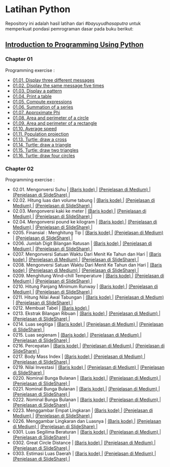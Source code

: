 <h1> Latihan Python </h1>
<p>
    Repository ini adalah hasil latihan dari <em>#bayuyudhasaputra</em> untuk memperkuat pondasi pemrograman dasar pada buku berikut:
</p>
<div>
    <h2> <a href="https://media.pearsoncmg.com/bc/abp/cs-resources/products/product.html#product,isbn=0133050556"> Introduction to Programming Using Python </a> </h2>
    <h3> Chapter 01 </h3>
    <p> Programming exercise : </p>
    <ul>
        <li> 
            <a href="https://github.com/bayuYudhaSaputra/Python/blob/main/Python_Liang/0101-displayThreeDifferentMessage.py"> 01.01. Display three different messages</a> 
        </li>
        <li>
            <a href="https://github.com/bayuYudhaSaputra/Python/blob/main/Python_Liang/0102-displayTheSameMessageFiveTimes.py"> 01.02. Display the same message five times </a>
        </li>
        <li>
            <a href="https://github.com/bayuYudhaSaputra/Python/blob/main/Python_Liang/0103-displayPattern.py"> 01.03. Display a pattern </a>
        </li>
        <li>
            <a href="https://github.com/bayuYudhaSaputra/Python/blob/main/Python_Liang/0104-printTable.py"> 01.04. Print a table </a>
        </li>
        <li>
            <a href="https://github.com/bayuYudhaSaputra/Python/blob/main/Python_Liang/0105-computeExpressions.py"> 01.05. Compute expressions </a>
        </li>
        <li>
            <a href="https://github.com/bayuYudhaSaputra/Python/blob/main/Python_Liang/0106-SummationOfSeries.py"> 01.06. Summation of a series </a>
        </li>
        <li>
            <a href="https://github.com/bayuYudhaSaputra/Python/blob/main/Python_Liang/0107-approximatePhi.py"> 01.07. Approximate Phi </a>
        </li>
        <li>
            <a href="https://github.com/bayuYudhaSaputra/Python/blob/main/Python_Liang/0108-areaPerimeterCircle.py"> 01.08. Area and perimeter of a circle </a>
        </li>
        <li>
            <a href="https://github.com/bayuYudhaSaputra/Python/blob/main/Python_Liang/0109-areaAndPerimeterRectangle.py"> 01.09. Area and perimeter of a rectangle </a>
        </li>
        <li>
            <a href="https://github.com/bayuYudhaSaputra/Python/blob/main/Python_Liang/0110-averageSpeed.py"> 01.10. Average speed </a>
        </li>
        <li>
            <a href="https://github.com/bayuYudhaSaputra/Python/blob/main/Python_Liang/0111-populationProjection.py"> 01.11. Population projection </a>
        </li>
        <li>
            <a href="https://github.com/bayuYudhaSaputra/Python/blob/main/Python_Liang/0113-drawCross.py"> 01.13. Turtle: draw a cross </a>
        </li>
        <li>
            <a href="https://github.com/bayuYudhaSaputra/Python/blob/main/Python_Liang/0114-drawTriangle.py"> 01.14. Turtle: draw a triangle </a>
        </li>
        <li>
            <a href="https://github.com/bayuYudhaSaputra/Python/blob/main/Python_Liang/0115-drawTwoTriangle.py"> 01.15. Turtle: draw two triangles </a>
        </li>
        <li>
            <a href="https://github.com/bayuYudhaSaputra/Python/blob/main/Python_Liang/0116-drawFourCircles.py"> 01.16. Turtle: draw four circles </a>
        </li>
    </ul>
    <h3> Chapter 02 </h3>
    <p> Programming exercise : </p>
    <ul>
        <li> 02.01. Mengonversi Suhu
            <span> | </span>
            <a href="https://github.com/bayuYudhaSaputra/Python/blob/main/Python_Liang/0201-convertCelsiusToFahrenheit.py"> (Baris kode) </a>
            <span> | </span>
            <a href="https://medium.com/@bayuyudhasaputraqed/02-01-konversi-celsius-ke-fahrenheit-reamur-dan-kelvin-328df08750b7"> (Penjelasan di Medium) </a>
            <span> | </span>
            <a href="https://www.slideshare.net/slideshow/02-01-konversi-suhu-menggunakan-bahasa-pemrograman-python/273258796"> (Penjelasan di SlideShare) </a>
             <span> | </span>
        </li>
        <li> 02.02. Hitung luas dan volume tabung
            <span> | </span>
            <a href="https://github.com/bayuYudhaSaputra/Python/blob/main/Python_Liang/0202-MenentukanVolLuasTabung.py"> (Baris kode) </a>
            <span> | </span>
            <a href="https://medium.com/@bayuyudhasaputraqed/02-02-menentukan-volume-dan-luas-tabung-ff956a276499"> (Penjelasan di Medium) </a>
            <span> | </span>
            <a href="https://www.slideshare.net/slideshow/menentukan-volume-dan-luas-tabung-menggunakan-python/273466290"> (Penjelasan di SlideShare) </a>
             <span> | </span>
        </li>
        <li> 02.03. Mengonversi kaki ke meter
            <span> | </span>
            <a href="https://github.com/bayuYudhaSaputra/Python/blob/main/Python_Liang/0203-KonversiKakiKeMeter.py"> (Baris kode) </a>
            <span> | </span>
            <a href="https://medium.com/@bayuyudhasaputraqed/02-03-mengonversi-satuan-kaki-ke-meter-ffc37e9a754b"> (Penjelasan di Medium) </a>
            <span> | </span>
            <a href="https://www.slideshare.net/slideshow/02-03-konversi-satuan-kaki-ke-meter-menggunakan-python/274778634"> (Penjelasan di SlideShare) </a>
             <span> | </span>
        </li>
        <li> 02.04. Mengonversi pound ke kilogram
            <span> | </span>
            <a href="https://github.com/bayuYudhaSaputra/Python/blob/main/Python_Liang/0204-KonversiPoundKeKilogram.py"> (Baris kode) </a>
            <span> | </span>
            <a href="https://medium.com/@bayuyudhasaputraqed/02-04-mengonversi-satuan-pound-ke-kilogram-7927d41edbbe"> (Penjelasan di Medium) </a>
            <span> | </span>
            <a href="https://www.slideshare.net/slideshow/02-04-konversi-pound-menjadi-kilogram-menggunakan-python/274781262"> (Penjelasan di SlideShare) </a>
             <span> | </span>
        </li>
        <li> 0205. Finansial : Menghitung Tip
            <span> | </span>
            <a href="https://github.com/bayuYudhaSaputra/Python/blob/main/Python_Liang/0205-HitungTip.py"> (Baris kode) </a>
            <span> | </span>
            <a href="https://medium.com/@bayuyudhasaputraqed/02-05-menghitung-tip-menggunakan-python-3ce520878f14"> (Penjelasan di Medium) </a>
            <span> | </span>
            <a href="https://www.slideshare.net/slideshow/02-05-menentukan-tip-menggunakan-bahasa-pemrograman-python/274851703"> (Penjelasan di SlideShare) </a>
             <span> | </span>
        </li>
        <li> 0206. Jumlah Digit Bilangan Ratusan
            <span> | </span>
            <a href="https://github.com/bayuYudhaSaputra/Python/blob/main/Python_Liang/0206-JumlahDigitInteger.py"> (Baris kode) </a>
            <span> | </span>
            <a href="https://medium.com/@bayuyudhasaputraqed/02-06-jumlah-digit-bilangan-ratusan-c0a4dc68060e"> (Penjelasan di Medium) </a>
            <span> | </span>
            <a href="https://www.slideshare.net/slideshow/02-06-jumlah-digit-integer-menggunakan-bahasa-pemrograman-python/274886045"> (Penjelasan di SlideShare) </a>
             <span> | </span>
        </li>
        <li> 0207. Mengonversi Satuan Waktu Dari Menit Ke Tahun dan Hari
            <span> | </span>
            <a href="https://github.com/bayuYudhaSaputra/Python/blob/main/Python_Liang/0207-konversiMenitKeTahunHari.py"> (Baris kode) </a>
            <span> | </span>
            <a href="https://medium.com/@bayuyudhasaputraqed/mengonversi-menit-ke-tahun-lebih-beberapa-hari-c65578df3eda"> (Penjelasan di Medium) </a>
            <span> | </span>
            <a href="https://www.slideshare.net/slideshow/02-07-mengonversi-satuan-menit-ke-tahun-dan-hari/275032227"> (Penjelasan di SlideShare) </a>
             <span> | </span>
        </li>
        <li> 0208. Mengonversi Satuan Waktu Dari Menit Ke Tahun dan Hari
            <span> | </span>
            <a href="https://github.com/bayuYudhaSaputra/Python/blob/main/Python_Liang/0208-hitungEnergi.py"> (Baris kode) </a>
            <span> | </span>
            <a href="https://medium.com/@bayuyudhasaputraqed/02-08-menghitung-jumlah-energi-8effc74ef39e"> (Penjelasan di Medium) </a>
            <span> | </span>
            <a href="https://www.slideshare.net/slideshow/02-08-menghitung-energi-yang-dibutuhkan-untuk-memanaskan-air-pdf/275064452"> (Penjelasan di SlideShare) </a>
             <span> | </span>
        </li>
        <li> 0209. Menghitung Wind-chill Temperature
            <span> | </span>
            <a href="https://github.com/bayuYudhaSaputra/Python/blob/main/Python_Liang/0209-windchill-temperature.py"> (Baris kode) </a>
            <span> | </span>
            <a href="https://medium.com/@bayuyudhasaputraqed/02-09-menghitung-wind-chill-temperature-ea4514dbfe2b"> (Penjelasan di Medium) </a>
            <span> | </span>
            <a href="https://www.slideshare.net/slideshow/02-09-menentukan-wind-chill-temperature-menggunakan-bahasa-pemrograman-python/275272552"> (Penjelasan di SlideShare) </a>
             <span> | </span>
        </li>
        <li> 0210. Hitung Panjang Minimum Runway
            <span> | </span>
            <a href="https://github.com/bayuYudhaSaputra/Python/blob/main/Python_Liang/0210-length-runway.py"> (Baris kode) </a>
            <span> | </span>
            <a href="https://medium.com/@bayuyudhasaputraqed/02-10-hitung-panjang-minimal-runway-b7d96de5c0e9"> (Penjelasan di Medium) </a>
            <span> | </span>
            <a href="https://www.slideshare.net/slideshow/02-10-hitung-panjang-minimal-runway-menggunakan-python/275348018"> (Penjelasan di SlideShare) </a>
             <span> | </span>
        </li>
        <li> 0211. Hitung Nilai Awal Tabungan
            <span> | </span>
            <a href="https://github.com/bayuYudhaSaputra/Python/blob/main/Python_Liang/0211-DepositAwal.py"> (Baris kode) </a>
            <span> | </span>
            <a href="https://medium.com/@bayuyudhasaputraqed/02-11-hitung-nilai-awal-tabungan-9da1c543dd95"> (Penjelasan di Medium) </a>
            <span> | </span>
            <a href="https://www.slideshare.net/slideshow/02-11-hitung-nilai-awal-tabungan-menggunakan-python/275379012"> (Penjelasan di SlideShare) </a>
             <span> | </span>
        </li>
        <li> 0212. Membuat Tabel
            <span> | </span>
            <a href="https://github.com/bayuYudhaSaputra/Python/blob/main/Python_Liang/0212-printTable.py"> (Baris kode) </a>
            <span> | </span>
        </li>
        <li> 0213. Ekstrak Bilangan Ribuan
            <span> | </span>
            <a href="https://github.com/bayuYudhaSaputra/Python/blob/main/Python_Liang/0213-EkstraksiBilangan.py"> (Baris kode) </a>
            <span> | </span>
            <a href="https://medium.com/@bayuyudhasaputraqed/02-13-ekstrak-bilangan-ribuan-91d1fd0ad215"> (Penjelasan di Medium) </a>
            <span> | </span>
            <a href="https://www.slideshare.net/slideshow/02-13-ekstrak-bilangan-ribuan-mengguanakan-bahasa-pemrograman-python/275566197"> (Penjelasan di SlideShare) </a>
             <span> | </span>
        </li>
        <li> 0214. Luas segitiga
            <span> | </span>
            <a href="https://github.com/bayuYudhaSaputra/Python/blob/main/Python_Liang/0214-LuasSegitiga.py"> (Baris kode) </a>
            <span> | </span>
            <a href="https://medium.com/@bayuyudhasaputraqed/02-14-luas-segitiga-e8336dc87b96"> (Penjelasan di Medium) </a>
            <span> | </span>
            <a href="https://www.slideshare.net/slideshow/02-14-luas-segitiga-menggunakan-bahasa-pemrograman-python/275722612"> (Penjelasan di SlideShare) </a>
             <span> | </span>
        </li>
        <li> 0215. Luas segienam
            <span> | </span>
            <a href="https://github.com/bayuYudhaSaputra/Python/blob/main/Python_Liang/0215-LuasSegienam.py"> (Baris kode) </a>
            <span> | </span>
            <a href="https://medium.com/@bayuyudhasaputraqed/02-15-luas-segienam-beraturan-b855c501656d"> (Penjelasan di Medium) </a>
            <span> | </span>
            <a href="https://www.slideshare.net/slideshow/02-15-luassegienam-menggunakan-bahasa-pemrograman-python/275886148"> (Penjelasan di SlideShare) </a>
             <span> | </span>
        </li>
        <li> 0216. Percepatan
            <span> | </span>
            <a href="https://github.com/bayuYudhaSaputra/Python/blob/main/Python_Liang/0216-percepatan.py"> (Baris kode) </a>
            <span> | </span>
            <a href="https://medium.com/@bayuyudhasaputraqed/02-16-percepatan-c96837782d2f"> (Penjelasan di Medium) </a>
            <span> | </span>
            <a href="https://www.slideshare.net/slideshow/02-16-hitung-percepatan-menggunakan-python/275971788"> (Penjelasan di SlideShare) </a>
             <span> | </span>
        </li>
        <li> 0217. Body Mass Index
            <span> | </span>
            <a href="https://github.com/bayuYudhaSaputra/Python/blob/main/Python_Liang/0217-bmi.py"> (Baris kode) </a>
            <span> | </span>
            <a href="https://medium.com/@bayuyudhasaputraqed/02-16-body-mass-index-e71856bdd29b"> (Penjelasan di Medium) </a>
            <span> | </span>
            <a href="https://www.slideshare.net/slideshow/02-17-menentukan-body-mass-index-menggunakan-bahasa-pemrograman-python/276033979"> (Penjelasan di SlideShare) </a>
             <span> | </span>
        </li>
        <li> 0219. Nilai Investasi
            <span> | </span>
            <a href="https://github.com/bayuYudhaSaputra/Python/blob/main/Python_Liang/0219-hitungInvestasi.py"> (Baris kode) </a>
            <span> | </span>
            <a href="https://medium.com/@bayuyudhasaputraqed/02-19-hitung-nilai-investasi-10341b828b94"> (Penjelasan di Medium) </a>
            <span> | </span>
            <a href="https://www.slideshare.net/slideshow/02-19-hitung-nilai-investasi-menggunakan-python-pdf/276287679"> (Penjelasan di SlideShare) </a>
             <span> | </span>
        </li>
        <li> 0220. Nominal Bunga Bulanan
            <span> | </span>
            <a href="https://github.com/bayuYudhaSaputra/Python/blob/main/Python_Liang/0220-hitungBunga.py"> (Baris kode) </a>
            <span> | </span>
            <a href="https://medium.com/@bayuyudhasaputraqed/02-20-hitung-nilai-investasi-8fa287e1b3f9"> (Penjelasan di Medium) </a>
            <span> | </span>
            <a href="https://www.slideshare.net/slideshow/02-20-hitung-nominal-bunga-bulanan-menggunakan-python/276479294"> (Penjelasan di SlideShare) </a>
             <span> | </span>
        </li>
        <li> 0221. Nominal Bunga Bulanan
            <span> | </span>
            <a href="https://github.com/bayuYudhaSaputra/Python/blob/main/Python_Liang/0221-hitungBungaMajemuk.py"> (Baris kode) </a>
            <span> | </span>
            <a href="https://medium.com/@bayuyudhasaputraqed/02-21-hitung-nilai-bunga-majemuk-b5931c74c417"> (Penjelasan di Medium) </a>
            <span> | </span>
            <a href="https://www.slideshare.net/slideshow/02-21-hitung-bunga-majemuk-menggunakan-bahasa-pemrograman-python-pdf/276667190"> (Penjelasan di SlideShare) </a>
             <span> | </span>
        </li>
        <li> 0222. Nominal Bunga Bulanan
            <span> | </span>
            <a href="https://github.com/bayuYudhaSaputra/Python/blob/main/Python_Liang/0222-ProyeksiPopulasi.py"> (Baris kode) </a>
            <span> | </span>
            <a href="https://medium.com/@bayuyudhasaputraqed/02-22-proyeksi-jumlah-penduduk-c42f48fc0b88"> (Penjelasan di Medium) </a>
            <span> | </span>
            <a href="https://www.slideshare.net/slideshow/02-22-proyeksi-jumlah-penduduk-menggunakan-bahasa-pemrograman-python/276725997"> (Penjelasan di SlideShare) </a>
             <span> | </span>
        </li>
        <li> 0223. Menggambar Empat Lingkaran
            <span> | </span>
            <a href="https://github.com/bayuYudhaSaputra/Python/blob/main/Python_Liang/0223-gambarEmpatLingkaran.py"> (Baris kode) </a>
            <span> | </span>
            <a href="https://medium.com/@bayuyudhasaputraqed/02-23-menggambar-empat-lingkaran-c62dd1d4d968"> (Penjelasan di Medium) </a>
            <span> | </span>
            <a href="https://www.slideshare.net/slideshow/02-23-gambar-empat-lingkaran-menggunakan-python/276929144"> (Penjelasan di SlideShare) </a>
             <span> | </span> 
        </li>
        <li> 0226. Menggambar Lingkaran dan Luasnya
            <span> | </span>
            <a href="https://github.com/bayuYudhaSaputra/Python/blob/main/Python_Liang/0226-LingkaranDanLuas.py"> (Baris kode) </a>
            <span> | </span>
            <a href="https://medium.com/@bayuyudhasaputraqed/02-26-menggambar-empat-lingkaran-c97ed460945c"> (Penjelasan di Medium) </a>
            <span> | </span>
            <a href="https://www.slideshare.net/slideshow/02-26-menggambar-lingkaran-dan-menampilkan-luas-menggunakan-bahasa-pemrograman-pythonluas-pdf/277177818"> (Penjelasan di SlideShare) </a>
             <span> | </span> 
        </li>
        <li> 0301. Luas Segilima Beraturan
            <span> | </span>
            <a href="https://github.com/bayuYudhaSaputra/Python/blob/main/Python_Liang/0301-LuasSegilima.py"> (Baris kode) </a>
            <span> | </span>
            <a href="https://medium.com/@bayuyudhasaputraqed/03-01-luas-segilima-62009ace4be6"> (Penjelasan di Medium) </a>
            <span> | </span>
            <a href="https://www.slideshare.net/slideshow/03-01-luas-segilima-menggunakan-bahasa-pemrograman-python/278769925"> (Penjelasan di SlideShare) </a>
             <span> | </span> 
        </li>
        <li> 0302. Great Circle Distance
            <span> | </span>
            <a href="https://github.com/bayuYudhaSaputra/Python/blob/main/Python_Liang/0302-GreatCircleDistance.py"> (Baris kode) </a>
            <span> | </span>
            <a href="https://medium.com/@bayuyudhasaputraqed/03-02-great-circle-distance-2627936618e8"> (Penjelasan di Medium) </a>
            <span> | </span>
            <a href="https://www.slideshare.net/slideshow/03-02-great-circle-distance-menggunakan-bahasa-pemrograman-python/278855407"> (Penjelasan di SlideShare) </a>
             <span> | </span> 
        </li>
        <li> 0303. Estimasi Luas Daerah
            <span> | </span>
            <a href="https://github.com/bayuYudhaSaputra/Python/blob/main/Python_Liang/0303-Luas4TitikGeografis.py"> (Baris kode) </a>
            <span> | </span>
            <a href="https://medium.com/@bayuyudhasaputraqed/03-03-estimasi-luas-wilayah-2f6dce54c694"> (Penjelasan di Medium) </a>
            <span> | </span>
            <a href="https://www.slideshare.net/slideshow/03-03-estimasi-luas-daerah-menggunakan-bahasa-pemrograman-python/280194022"> (Penjelasan di SlideShare) </a>
             <span> | </span> 
        </li>
    </ul>
</div>
